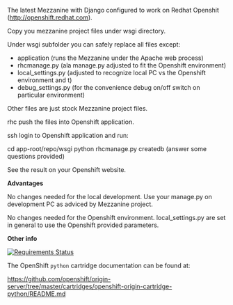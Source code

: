 The latest Mezzanine with Django configured to work on Redhat Openshit (http://openshift.redhat.com).

Copy you mezzanine project files under wsgi directory.

Under wsgi subfolder you can safely replace all files except:

 - application (runs the Mezzanine under the Apache web process)
 - rhcmanage.py (ala manage.py adjusted to fit the Openshift environment)
 - local_settings.py (adjusted to recognize local PC vs the Openshift environment and t)
 - debug_settings.py (for the convenience debug on/off switch on particular environment)

Other files are just stock Mezzanine project files.

rhc push the files into Openshift application.

ssh login to Openshift application and run:

   cd app-root/repo/wsgi
   python rhcmanage.py createdb (answer some questions provided)
   
See the result on your Openshift website.

__Advantages__

No changes needed for the local development. Use your manage.py on development PC as adviced by Mezzanine project.

No changes needed for the Openshift environment. local_settings.py are set in general to use the Openshift provided parameters.


__Other info__

[![Requirements Status](https://requires.io/bitbucket/radeksvarz/mezzanineopenshift/requirements.png?branch=master)](https://requires.io/bitbucket/radeksvarz/mezzanineopenshift/requirements/?branch=master)

The OpenShift `python` cartridge documentation can be found at:

https://github.com/openshift/origin-server/tree/master/cartridges/openshift-origin-cartridge-python/README.md 
